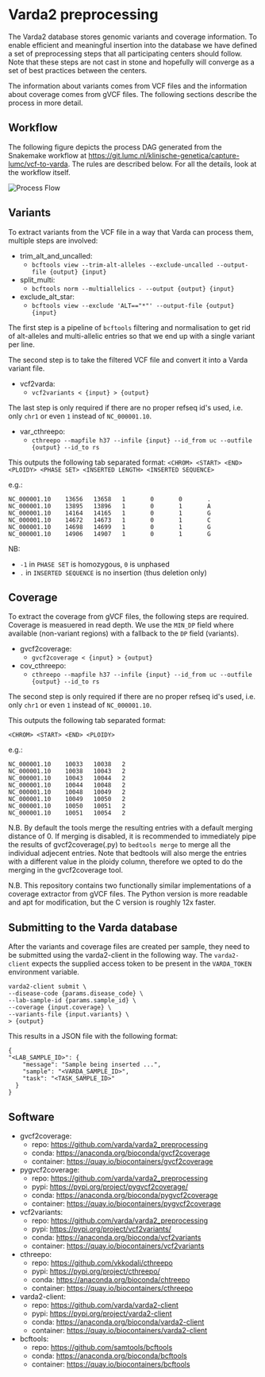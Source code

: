 # Varda2 preprocessing

The Varda2 database stores genomic variants and coverage information. To enable
efficient and meaningful insertion into the database we have defined a set of
preprocessing steps that all participating centers should follow. Note that
these steps are not cast in stone and hopefully will converge as a set of best
practices between the centers.

The information about variants comes from VCF files and the information about
coverage comes from gVCF files. The following sections describe the process
in more detail.

## Workflow

The following figure depicts the process DAG generated from the Snakemake workflow at https://git.lumc.nl/klinische-genetica/capture-lumc/vcf-to-varda. The rules are described below. For all the details, look at the workflow itself.

![Process Flow](dag.png)

## Variants

To extract variants from the VCF file in a way that Varda can process them, multiple steps are involved:

- trim_alt_and_uncalled:
  - `bcftools view --trim-alt-alleles --exclude-uncalled --output-file {output} {input}`
- split_multi:
  - `bcftools norm --multiallelics - --output {output} {input}`
- exclude_alt_star:
  - `bcftools view --exclude 'ALT=="*"' --output-file {output} {input}`

The first step is a pipeline of `bcftools` filtering and normalisation to get
rid of alt-alleles and multi-allelic entries so that we end up with a single
variant per line.

The second step is to take the filtered VCF file and convert it into a Varda
variant file.

- vcf2varda:
  - `vcf2variants < {input} > {output}`

The last step is only required if there are no proper refseq id's used, i.e. only `chr1` or even `1` instead of `NC_000001.10`.

- var_cthreepo:
  - `cthreepo --mapfile h37 --infile {input} --id_from uc --outfile {output} --id_to rs`

This outputs the following tab separated format:
`<CHROM> <START> <END> <PLOIDY> <PHASE SET> <INSERTED LENGTH> <INSERTED SEQUENCE>`

e.g.:
```
NC_000001.10    13656   13658   1       0       0       .
NC_000001.10    13895   13896   1       0       1       A
NC_000001.10    14164   14165   1       0       1       G
NC_000001.10    14672   14673   1       0       1       C
NC_000001.10    14698   14699   1       0       1       G
NC_000001.10    14906   14907   1       0       1       G
```

NB:
- `-1` in `PHASE SET` is homozygous, `0` is unphased
- `.` in `INSERTED SEQUENCE` is no insertion (thus deletion only)


## Coverage

To extract the coverage from gVCF files, the following steps are required.
Coverage is measuered in read depth. We use the `MIN_DP` field where
available (non-variant regions) with a fallback to the `DP` field
(variants).

- gvcf2coverage:
  - `gvcf2coverage < {input} > {output}`
- cov_cthreepo:
  - `cthreepo --mapfile h37 --infile {input} --id_from uc --outfile {output} --id_to rs`

The second step is only required if there are no proper refseq id's used, i.e. only `chr1` or even `1` instead of `NC_000001.10`.

This outputs the following tab separated format:

`<CHROM> <START> <END> <PLOIDY>`

e.g.:
```
NC_000001.10    10033   10038   2
NC_000001.10    10038   10043   2
NC_000001.10    10043   10044   2
NC_000001.10    10044   10048   2
NC_000001.10    10048   10049   2
NC_000001.10    10049   10050   2
NC_000001.10    10050   10051   2
NC_000001.10    10051   10054   2
```


N.B. By default the tools merge the resulting entries with a default merging
distance of 0. If merging is disabled, it is recommended to immediately pipe
the results of gvcf2coverage(.py) to `bedtools merge` to merge all the
individual adjecent entries. Note that bedtools will also merge the entries
with a different value in the ploidy column, therefore we opted to do the
merging in the gvcf2coverage tool.

N.B. This repository contains two functionally similar implementations of a coverage
extractor from gVCF files. The Python version is more readable and apt for modification, but the C version
is roughly 12x faster.


## Submitting to the Varda database

After the variants and coverage files are created per sample, they need to be submitted using the varda2-client in the following way. The `varda2-client` expects the supplied access token to be present in the `VARDA_TOKEN` environment variable.

```
varda2-client submit \
--disease-code {params.disease_code} \
--lab-sample-id {params.sample_id} \
--coverage {input.coverage} \
--variants-file {input.variants} \
> {output}
```

This results in a JSON file with the following format:
```
{
"<LAB_SAMPLE_ID>": {
    "message": "Sample being inserted ...",
    "sample": "<VARDA_SAMPLE_ID>",
    "task": "<TASK_SAMPLE_ID>"
  }
}
```

## Software

- gvcf2coverage:
  - repo: https://github.com/varda/varda2_preprocessing
  - conda: https://anaconda.org/bioconda/gvcf2coverage
  - container: https://quay.io/biocontainers/gvcf2coverage
- pygvcf2coverage:
  - repo: https://github.com/varda/varda2_preprocessing
  - pypi: https://pypi.org/project/pygvcf2coverage/
  - conda: https://anaconda.org/bioconda/pygvcf2coverage
  - container: https://quay.io/biocontainers/pygvcf2coverage  
- vcf2variants:
  - repo: https://github.com/varda/varda2_preprocessing
  - pypi: https://pypi.org/project/vcf2variants/
  - conda: https://anaconda.org/bioconda/vcf2variants
  - container: https://quay.io/biocontainers/vcf2variants
- cthreepo:
  - repo: https://github.com/vkkodali/cthreepo
  - pypi: https://pypi.org/project/cthreepo/
  - conda: https://anaconda.org/bioconda/chtreepo 
  - container: https://quay.io/biocontainers/cthreepo
- varda2-client:
  - repo: https://github.com/varda/varda2-client
  - pypi: https://pypi.org/project/varda2-client
  - conda: https://anaconda.org/bioconda/varda2-client
  - container: https://quay.io/biocontainers/varda2-client
- bcftools:
  - repo: https://github.com/samtools/bcftools
  - conda: https://anaconda.org/bioconda/bcftools
  - container: https://quay.io/biocontainers/bcftools


  
